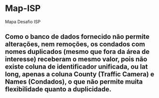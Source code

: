 # Map-ISP
Mapa Desafio ISP
## Como o banco de dados fornecido não permite alterações, nem remoções, os condados com nomes duplicados (mesmo que fora da área de interesse) receberam o mesmo valor, pois não existe coluna de identificador unificada, ou lat long, apenas a coluna County (Traffic Camera) e Names (Condados), o que não permite muita flexibilidade quanto a duplicidade. 